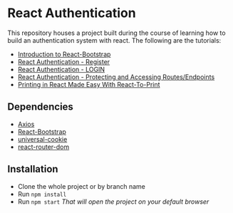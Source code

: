 # React Authentication

This repository houses a project built during the course of learning how to build an authentication system with react. The following are the tutorials:

* [Introduction to React-Bootstrap](https://dev.to/ebereplenty/introduction-to-react-bootstrap-20ik)
* [React Authentication - Register](https://dev.to/ebereplenty/react-authentication-part-1-39aj)
* [React Authentication - LOGIN](https://dev.to/ebereplenty/react-authentication-login-h3i)
* [React Authentication - Protecting and Accessing Routes/Endpoints](https://dev.to/ebereplenty/react-authentication-protecting-and-accessing-routes-endpoints-96h)
* [Printing in React Made Easy With React-To-Print](https://dev.to/ebereplenty/printing-in-react-made-easy-with-react-to-print-4b3k)

## Dependencies
* [Axios](https://www.npmjs.com/package/axios)
* [React-Bootstrap](https://react-bootstrap.github.io/)
* [universal-cookie](https://www.npmjs.com/package/universal-cookie)
* [react-router-dom](https://www.npmjs.com/package/react-router-dom)

## Installation
* Clone the whole project or by branch name
* Run ``npm install``
* Run ``npm start``
*That will open the project on your default browser*

